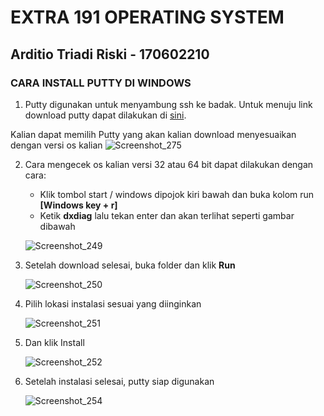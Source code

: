 # EXTRA 191 OPERATING SYSTEM

## Arditio Triadi Riski - 170602210

### CARA INSTALL PUTTY DI WINDOWS

1. Putty digunakan untuk menyambung ssh ke badak.
 Untuk menuju link download putty dapat dilakukan di [sini](https://www.chiark.greenend.org.uk/~sgtatham/putty/latest.html).

 Kalian dapat memilih Putty yang akan kalian download menyesuaikan dengan versi os kalian
![Screenshot_275](https://user-images.githubusercontent.com/51958728/61052212-21cf1a00-a415-11e9-9fb1-b3a6622e986d.png)


2. Cara mengecek os kalian versi 32 atau 64 bit dapat dilakukan dengan cara:
   - Klik tombol start / windows dipojok kiri bawah dan buka kolom run **[Windows key + r]**
   - Ketik **dxdiag** lalu tekan enter dan akan terlihat seperti gambar dibawah
   
    ![Screenshot_249](https://user-images.githubusercontent.com/51958728/60397929-bf585d00-9b7c-11e9-817a-fe91125c6295.png)

3. Setelah download selesai, buka folder dan klik **Run**

    ![Screenshot_250](https://user-images.githubusercontent.com/51958728/60398272-a0f46080-9b80-11e9-9118-89018e517c01.png)

4. Pilih lokasi instalasi sesuai yang diinginkan

    ![Screenshot_251](https://user-images.githubusercontent.com/51958728/60398304-e6b12900-9b80-11e9-887b-ef67967ea4e2.png)

5. Dan klik Install

    ![Screenshot_252](https://user-images.githubusercontent.com/51958728/60398309-fdf01680-9b80-11e9-8d1e-43dd1efcf54b.png)

6. Setelah instalasi selesai, putty siap digunakan

   ![Screenshot_254](https://user-images.githubusercontent.com/51958728/60398361-2d9f1e80-9b81-11e9-93eb-6bfdd027bf21.png)


